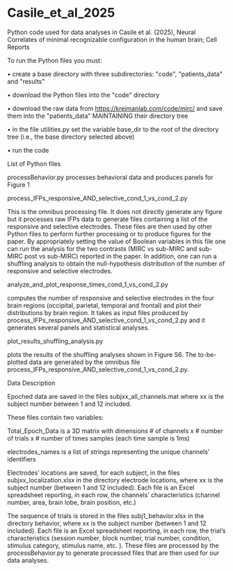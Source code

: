 # Casile_et_al_2025
Python code used for data analyses in Casile et al. (2025), Neural Correlates of minimal recognizable configuration in the human brain; Cell Reports

To run the Python files you must:

•	create a base directory with three subdirectories: "code", "patients_data" and "results"

•	download the Python files into the "code" directory

•	download the raw data from https://kreimanlab.com/code/mirc/ and save them into the "patients_data" MAINTAINING their directory tree

•	in the file utilities.py set the variable base_dir to the root of the directory tree (i.e., the base directory selected above)

• run the code


List of Python files

processBehavior.py
processes behavioral data and produces panels for Figure 1


process_IFPs_responsive_AND_selective_cond_1_vs_cond_2.py

This is the omnibus processing file. It does not directly generate any figure but it processes raw IFPs data to generate files containing a list of the responsive and selective electrodes. These files are then used by other Python files to perform further processing or to produce figures for the paper.
By appropriately setting the value of Boolean variables in this file one can run the analysis for the two contrasts (MIRC vs sub-MIRC and sub-MIRC post vs sub-MIRC) reported in the paper. In addition, one can run a shuffling analysis to obtain the null-hypothesis distribution of the number of responsive and selective electrodes.


analyze_and_plot_response_times_cond_1_vs_cond_2.py

computes the number of responsive and selective electrodes in the four brain regions (occipital, parietal, temporal and frontal) and plot their distributions by brain region. It takes as input files produced by process_IFPs_responsive_AND_selective_cond_1_vs_cond_2.py and it generates several panels and statistical analyses.


plot_results_shuffling_analysis.py

plots the results of the shuffling analyses shown in Figure S6. The to-be-plotted data are generated by the omnibus file process_IFPs_responsive_AND_selective_cond_1_vs_cond_2.py.
 

Data Description

Epoched data are saved in the files subjxx_all_channels.mat where xx is the subject number between 1 and 12 included.

These files contain two variables:

Total_Epoch_Data is a 3D matrix with dimensions # of channels x # number of trials x # number of times samples (each time sample is 1ms)

electrodes_names is a list of strings representing the unique channels’ identifiers


Electrodes’ locations are saved, for each subject, in the files subjxx_localization.xlsx in the directory electrode locations, where xx is the subject number (between 1 and 12 included).
Each file is an Excel spreadsheet reporting, in each row, the channels’ characteristics (channel number, area, brain lobe, brain position, etc.)


The sequence of trials is stored in the files subj1_behavior.xlsx in the directory behavior, where xx is the subject number (between 1 and 12 included).
Each file is an Excel spreadsheet reporting, in each row, the trial’s characteristics (session number, block number, trial number, condition, stimulus category, stimulus name, etc. ).
These files are processed by the processBehavior.py to generate processed files that are then used for our data analyses.

